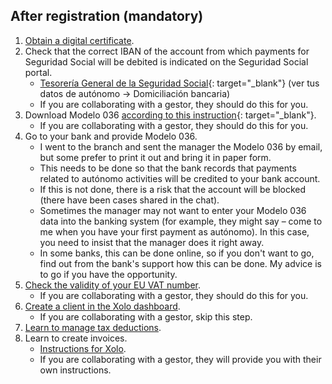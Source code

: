 ## After registration (mandatory)

1. [Obtain a digital certificate](#obtaining-a-digital-certificate).
2. Check that the correct IBAN of the account from which payments for Seguridad Social will be debited is indicated on
   the Seguridad Social portal.
    - [Tesorería General de la Seguridad Social](https://portal.seg-social.gob.es/wps/portal/importass/importass/bienvenida){:
      target="_blank"} (ver tus datos de autónomo -> Domiciliación bancaria)
    - If you are collaborating with a gestor, they should do this for you.
3. Download Modelo 036
   [according to this instruction](https://www.xolo.io/es-en/faq/xolo-spain/category/get-started/article/i-am-already-registered-as-self-employed-where-can-i-find-my){:
   target="_blank"}.
    - If you are collaborating with a gestor, they should do this for you.
4. Go to your bank and provide Modelo 036.
    - I went to the branch and sent the manager the Modelo 036 by email, but some prefer to print it out
      and bring it in paper form.
    - This needs to be done so that the bank records that payments related to autónomo activities will be credited to
      your bank account.
    - If this is not done, there is a risk that the account will be blocked (there have been cases shared in the chat).
    - Sometimes the manager may not want to enter your Modelo 036 data into the banking system (for example, they might
      say – come to me when you have your first payment as autónomo). In this case, you need to insist that the manager
      does it right away.
    - In some banks, this can be done online, so if you don't want to go, find out from the bank's support how this can
      be done. My advice is to go if you have the opportunity.
5. [Check the validity of your EU VAT number](#checking-the-validity-of-the-eu-vat-number).
    - If you are collaborating with a gestor, they should do this for you.
6. [Create a client in the Xolo dashboard](#creating-a-client).
    - If you are collaborating with a gestor, skip this step.
7. [Learn to manage tax deductions](#tax-deductions-and-benefits).
8. Learn to create invoices.
    - [Instructions for Xolo](#creating-an-invoice-xolo).
    - If you are collaborating with a gestor, they will provide you with their own instructions.
